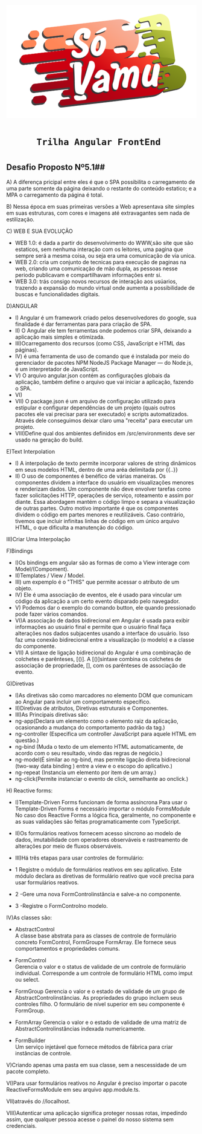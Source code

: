 <h1>
 <img src = "logo.png">
<h1>
 
 <h1 align = "center"> 
 
    Trilha Angular FrontEnd 
<h1>

## Desafio Proposto Nº5.1##

A) A diferença pricipal entre eles é que o SPA possibilita o carregamento de uma parte somente da página deixando o restante do conteúdo estatico; e a MPA o carregamento da página é total.

B) Nessa época em suas primeiras versões a Web apresentava site simples em suas estruturas, com cores e imagens até extravagantes sem nada de estilização.

C) WEB E SUA EVOLUÇÃO
- WEB 1.0: é dada a partir do desenvolvimento do WWW,são site que são estaticos, sem nenhuma interação com os leitores, uma pagina que sempre será a mesma coisa, ou seja era uma comunicação de via unica.
- WEB 2.0: cria um conjunto de tecnicas para execução de paginas na web, criando uma comunicação de mão dupla, as pessoas nesse periodo publicavam e compartilhavam informações entr si.
- WEB 3.0: trás consigo novos recursos de interação aos usúarios, trazendo a expansão do mundo virtual onde aumenta a possibilidade de buscas e funcionalidades digitais.

D)ANGULAR
- I) Angular é um framework criado pelos desenvolvedores do google, sua finalidade é dar ferramentas para para criação de SPA.
- II) O Angular ele tem ferramentas onde podemos criar SPA, deixando a aplicação mais simples e otimizada.
- III)Ocarregamento dos recursos (como CSS, JavaScript e HTML das páginas).
- IV) é uma ferramenta de uso de comando que é instalada por meio do gerenciador de pacotes NPM NodeJS Package Manager — do Node.js, é um interpretador de JavaScript.
- V) O arquivo angular.json contém as configurações globais da aplicação, também define o arquivo que vai iniciar a aplicação, fazendo o SPA.
- VI)
- VII) O package.json é um arquivo de configuração utilizado para estipular e configurar dependências de um projeto (quais outros pacotes ele vai precisar para ser executado) e scripts automatizados. Através dele conseguimos deixar claro uma "receita" para executar um projeto.
- VIII)Define qual dos ambientes definidos em /src/environments deve ser usado na geração do build.

E)Text Interpolation
- I) A interpolação de texto permite incorporar valores de string dinâmicos em seus modelos HTML, dentro de uma aréa delimitada por {{..}}
- II) O uso de componentes é benéfico de várias maneiras. Os componentes dividem a interface do usuário em visualizações menores e renderizam dados. Um componente não deve envolver tarefas como fazer solicitações HTTP, operações de serviço, roteamento e assim por diante. Essa abordagem mantém o código limpo e separa a visualização de outras partes.
Outro motivo importante é que os componentes dividem o código em partes menores e reutilizáveis. Caso contrário, tivemos que incluir infinitas linhas de código em um único arquivo HTML, o que dificulta a manutenção do código.

III)Criar Uma Interpolação

F)Bindings

- I)Os bindings em angular são as formas de como a View interage com Model/(Compoment).
- II)Templates / View / Model.
- III) um expemplo é o "THIS" que permite acessar o atributo de um objeto.
- IV) Ele é uma associação de eventos, ele é usado para vincular um código da aplicação a um certo evento disparado pelo navegador.
- V) Podemos dar o exemplo do comando button, ele quando pressionado pode fazer vários comandos.
- VI)A associação de dados bidirecional em Angular é usada para exibir informações ao usuário final e permite que o usuário final faça alterações nos dados subjacentes usando a interface do usuário. Isso faz uma conexão bidirecional entre a visualização (o modelo) e a classe do componente.
- VII) A sintaxe de ligação bidirecional do Angular é uma combinação de colchetes e parênteses, [()]. A [()]sintaxe combina os colchetes de associação de propriedade, [], com os parênteses de associação de evento.

G)Diretivas
 - I)As diretivas são como marcadores no elemento DOM que comunicam ao Angular para incluir um comportamento específico.
- II)Diretivas de atributos, Diretivas estruturais e Componentes.
- III)As Principais diretivas são:
- ng-app(Declara um elemento como o elemento raiz da aplicação, ocasionando a mudança do comportamento padrão da tag.)
- ng-controller	(Especifica um controller JavaScript para aquele HTML em questão.)
- ng-bind (Muda o texto de um elemento HTML automaticamente, de acordo com o seu resultado, vindo das regras de negócio.)
- ng-model(É similar ao ng-bind, mas permite ligação direta bidirecional (two-way data binding ) entre a view e o escopo do aplicativo.)
- ng-repeat	(Instancia um elemento por item de um array.)
- ng-click(Permite instanciar o evento de click, semelhante ao onclick.)

H) Reactive forms:
- I)Template-Driven Forms funcionam de forma assíncrona
Para usar o Template-Driven Forms é necessário importar o módulo FormsModule
No caso dos Reactive Forms a lógica fica, geralmente, no componente e as suas validações são feitas programaticamente com TypeScript.
- II)Os formulários reativos fornecem acesso síncrono ao modelo de dados, imutabilidade com operadores observáveis ​​e rastreamento de alterações por meio de fluxos observáveis.

- III)Há três etapas para usar controles de formulário:

- 1 Registre o módulo de formulários reativos em seu aplicativo. Este módulo declara as diretivas de formulário reativo que você precisa para usar formulários reativos.
- 2 -Gere uma nova FormControlinstância e salve-a no componente.
- 3 -Registre o FormControlno modelo.

IV)As classes são:
- AbstractControl	
A classe base abstrata para as classes de controle de formulário concreto FormControl, FormGroupe FormArray. Ele fornece seus comportamentos e propriedades comuns.

- FormControl	
Gerencia o valor e o status de validade de um controle de formulário individual. Corresponde a um controle de formulário HTML como imput ou select.

- FormGroup	
Gerencia o valor e o estado de validade de um grupo de AbstractControlinstâncias. As propriedades do grupo incluem seus controles filho. O formulário de nível superior em seu componente é FormGroup.

- FormArray	
Gerencia o valor e o estado de validade de uma matriz de AbstractControlinstâncias indexada numericamente.

- FormBuilder	
Um serviço injetável que fornece métodos de fábrica para criar instâncias de controle.

V)Criando apenas uma pasta em sua classe, sem a nescessidade de um pacote completo.

VI)Para usar formulários reativos no Angular é preciso importar o pacote ReactiveFormsModule em seu arquivo app.module.ts.

VII)através do //localhost.

VIII)Autenticar uma aplicação significa proteger nossas rotas, impedindo assim, que qualquer pessoa acesse o painel do nosso sistema sem credenciais. 
